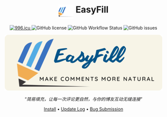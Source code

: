<h1 align="center">
  <img align="top" width="48" src="./public/images/48.png" alt="EasyFill Logo">
  <span>EasyFill</span>
</h1>

<p align="center">
  <a href="https://996.icu" target="_blank">
      <img src="https://cos.lhasa.icu/svg/link-996.icu-red.svg" alt="996.icu" />
  </a>
  <img src="https://img.shields.io/github/license/achuanya/EasyFill" alt="GitHub license" />
  <img src="https://img.shields.io/github/actions/workflow/status/achuanya/EasyFill/rss_update.yml?branch=main" alt="GitHub Workflow Status" />
  <img src="https://img.shields.io/github/issues/achuanya/EasyFill" alt="GitHub issues" />
</p>

<p align="center">
  <span>
    <img align="top" src="./public/images/leaflet.png" alt="EasyFill Logo">
  </span>
  <br/><br/>
  <q><i>简易填充，让每一次评论更自然，与你的博友互动无缝连接</i></q>
</p>

<p align="center">
  <a href="" target="_blank">Install</a>
  &bull;
  <a href="https://github.com/achuanya/EasyFill/blob/main/UpdateLog.md" target="_blank">Update Log</a>
  &bull;
  <a href="" target="_blank">Bug Submission</a>
</p>